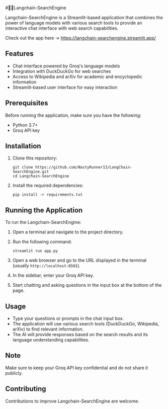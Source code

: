 #🦜️🔗Langchain-SearchEngine

Langchain-SearchEngine is a Streamlit-based application that combines the power of language models with various search tools to provide an interactive chat interface with web search capabilities.

Check out the app here -> https://langchain-searchengine.streamlit.app/

## Features

- Chat interface powered by Groq's language models
- Integration with DuckDuckGo for web searches
- Access to Wikipedia and arXiv for academic and encyclopedic information
- Streamlit-based user interface for easy interaction

## Prerequisites

Before running the application, make sure you have the following:

- Python 3.7+
- Groq API key

## Installation

1. Clone this repository:
   ```
   git clone https://github.com/NastyRunner13/LangChain-SearchEngine.git
   cd Langchain-SearchEngine
   ```

2. Install the required dependencies:
   ```
   pip install -r requirements.txt
   ```

## Running the Application

To run the Langchain-SearchEngine:

1. Open a terminal and navigate to the project directory.

2. Run the following command:
   ```
   streamlit run app.py
   ```

3. Open a web browser and go to the URL displayed in the terminal (usually `http://localhost:8501`).

4. In the sidebar, enter your Groq API key.

5. Start chatting and asking questions in the input box at the bottom of the page.

## Usage

- Type your questions or prompts in the chat input box.
- The application will use various search tools (DuckDuckGo, Wikipedia, arXiv) to find relevant information.
- The AI will provide responses based on the search results and its language understanding capabilities.

## Note

Make sure to keep your Groq API key confidential and do not share it publicly.

## Contributing

Contributions to improve Langchain-SearchEngine are welcome.
